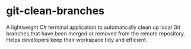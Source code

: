 # git-clean-branches
A lightweight C# terminal application to automatically clean up local Git branches that have been merged or removed from the remote repository. Helps developers keep their workspace tidy and efficient.
